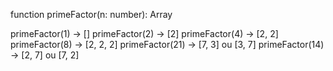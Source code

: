 function primeFactor(n: number): Array<number>

primeFactor(1) -> []
primeFactor(2) -> [2]
primeFactor(4) -> [2, 2]
primeFactor(8) -> [2, 2, 2]
primeFactor(21) -> [7, 3] ou [3, 7]
primeFactor(14) -> [2, 7] ou [7, 2]
